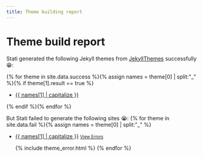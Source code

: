 ```yaml
---
title: Theme building report
---
```


# Theme build report

Stati generated the following Jekyll themes from [JekyllThemes](http://jekyllthemes.org/) successfully 😁: 

{% for theme in site.data.success %}{% assign names = theme[0] | split:"_" %}{% if theme[1].result == true %}
- [{{ names[1] | capitalize }}](https://github.com/{{names[0]}}/{{names[1]}})

{% endif %}{% endfor %}

But Stati failed to generate the following sites 😭: 
{% for theme in site.data.fail %}{% assign names = theme[0] | split:"_" %}
- [{{ names[1] | capitalize }}](https://github.com/{{names[0]}}/{{names[1]}}) <a href="#" style="font-size: 0.8em" class="view-errors">View Errors</a>
  
  {% include theme_error.html %}
{% endfor %}
